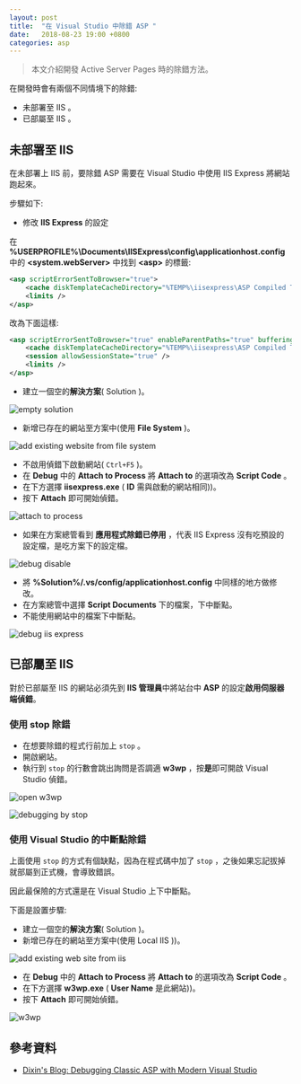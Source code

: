 ```yaml
---
layout: post
title:  "在 Visual Studio 中除錯 ASP "
date:   2018-08-23 19:00 +0800
categories: asp
---
```


> 本文介紹開發 Active Server Pages 時的除錯方法。

在開發時會有兩個不同情境下的除錯:

* 未部署至 IIS 。
* 已部屬至 IIS 。

## 未部署至 IIS

在未部署上 IIS 前，要除錯 ASP 需要在 Visual Studio 中使用 IIS Express 將網站跑起來。

步驟如下:

* 修改 **IIS Express** 的設定

在 **%USERPROFILE%\Documents\IISExpress\config\applicationhost.config** 中的 **\<system.webServer\>** 中找到 **\<asp\>** 的標籤:

```xml
<asp scriptErrorSentToBrowser="true">
    <cache diskTemplateCacheDirectory="%TEMP%\iisexpress\ASP Compiled Templates" />
    <limits />
</asp>
```

改為下面這樣:

```xml
<asp scriptErrorSentToBrowser="true" enableParentPaths="true" bufferingOn="true" errorsToNTLog="true" appAllowDebugging="true" appAllowClientDebug="true">
    <cache diskTemplateCacheDirectory="%TEMP%\iisexpress\ASP Compiled Templates" />
    <session allowSessionState="true" />
    <limits />
</asp>
```

* 建立一個空的**解決方案**( Solution )。

![empty solution](/assets/2018-08-23-debugging-classic-asp/emptysolution.PNG)

* 新增已存在的網站至方案中(使用 **File System** )。

![add existing website from file system](/assets/2018-08-23-debugging-classic-asp/addexistingwebsitefromfilesystem.PNG)

* 不啟用偵錯下啟動網站( `Ctrl+F5` )。
* 在 **Debug** 中的 **Attach to Process** 將 **Attach to** 的選項改為 **Script Code** 。
* 在下方選擇 **iisexpress.exe** ( **ID** 需與啟動的網站相同))。
* 按下 **Attach** 即可開始偵錯。

![attach to process](/assets/2018-08-23-debugging-classic-asp/attachtoprocess.PNG)

* 如果在方案總管看到 **應用程式除錯已停用** ，代表 IIS Express 沒有吃預設的設定檔，是吃方案下的設定檔。

![debug disable](/assets/2018-08-23-debugging-classic-asp/debugdisable.PNG)

* 將 **%Solution%/.vs/config/applicationhost.config** 中同樣的地方做修改。
* 在方案總管中選擇 **Script Documents** 下的檔案，下中斷點。
* 不能使用網站中的檔案下中斷點。

![debug iis express](/assets/2018-08-23-debugging-classic-asp/debugiisexpress.PNG)

## 已部屬至 IIS

對於已部屬至 IIS 的網站必須先到 **IIS 管理員**中將站台中 **ASP** 的設定**啟用伺服器端偵錯**。

### 使用 stop 除錯

* 在想要除錯的程式行前加上 `stop` 。
* 開啟網站。
* 執行到 `stop` 的行數會跳出詢問是否調適 **w3wp** ，按**是**即可開啟 Visual Studio 偵錯。

![open w3wp](/assets/2018-08-23-debugging-classic-asp/openw3wp.PNG)

![debugging by stop](/assets/2018-08-23-debugging-classic-asp/debuggingbystop.PNG)

### 使用 Visual Studio 的中斷點除錯

上面使用 `stop` 的方式有個缺點，因為在程式碼中加了 `stop` ，之後如果忘記拔掉就部屬到正式機，會導致錯誤。

因此最保險的方式還是在 Visual Studio 上下中斷點。

下面是設置步驟:

* 建立一個空的**解決方案**( Solution )。
* 新增已存在的網站至方案中(使用 Local IIS ))。

![add existing web site from iis](/assets/2018-08-23-debugging-classic-asp/addexistingwebsitefromiis.PNG)

* 在 **Debug** 中的 **Attach to Process** 將 **Attach to** 的選項改為 **Script Code** 。
* 在下方選擇 **w3wp.exe** ( **User Name** 是此網站))。
* 按下 **Attach** 即可開始偵錯。

![w3wp](/assets/2018-08-23-debugging-classic-asp/w3wp.PNG)

## 參考資料

* [Dixin's Blog: Debugging Classic ASP with Modern Visual Studio](https://weblogs.asp.net/dixin/debugging-classic-asp-with-visual-studio)